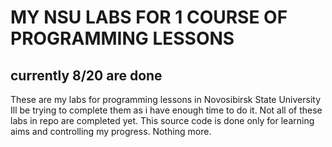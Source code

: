 # **MY NSU LABS FOR 1 COURSE OF PROGRAMMING LESSONS**
## currently 8/20 are done

These are my labs for programming lessons in Novosibirsk State University
Ill be trying to complete them as i have enough time to do it.
Not all of these labs in repo are completed yet.
This source code is done only for learning aims and controlling my progress. Nothing more.
